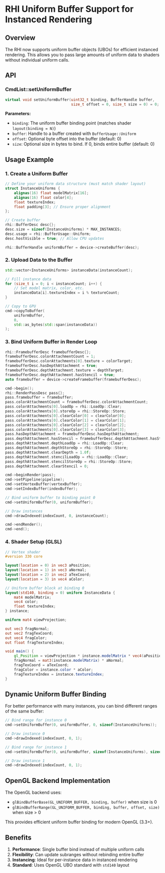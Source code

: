 # RHI Uniform Buffer Support for Instanced Rendering

## Overview

The RHI now supports uniform buffer objects (UBOs) for efficient instanced rendering. This allows you to pass large amounts of uniform data to shaders without individual uniform calls.

## API

### CmdList::setUniformBuffer

```cpp
virtual void setUniformBuffer(uint32_t binding, BufferHandle buffer,
                              size_t offset = 0, size_t size = 0) = 0;
```

**Parameters:**
- `binding`: The uniform buffer binding point (matches shader `layout(binding = N)`)
- `buffer`: Handle to a buffer created with `BufferUsage::Uniform`
- `offset`: Optional byte offset into the buffer (default: 0)
- `size`: Optional size in bytes to bind. If 0, binds entire buffer (default: 0)

## Usage Example

### 1. Create a Uniform Buffer

```cpp
// Define your uniform data structure (must match shader layout)
struct InstanceUniforms {
    alignas(16) float modelMatrix[16];
    alignas(16) float color[4];
    float textureIndex;
    float padding[3]; // Ensure proper alignment
};

// Create buffer
rhi::BufferDesc desc{};
desc.size = sizeof(InstanceUniforms) * MAX_INSTANCES;
desc.usage = rhi::BufferUsage::Uniform;
desc.hostVisible = true; // Allow CPU updates

rhi::BufferHandle uniformBuffer = device->createBuffer(desc);
```

### 2. Upload Data to the Buffer

```cpp
std::vector<InstanceUniforms> instanceData(instanceCount);

// Fill instance data
for (size_t i = 0; i < instanceCount; i++) {
    // Set model matrix, color, etc.
    instanceData[i].textureIndex = i % textureCount;
}

// Copy to GPU
cmd->copyToBuffer(
    uniformBuffer,
    0,
    std::as_bytes(std::span(instanceData))
);
```

### 3. Bind Uniform Buffer in Render Loop

```cpp
rhi::FramebufferDesc framebufferDesc{};
framebufferDesc.colorAttachmentCount = 1;
framebufferDesc.colorAttachments[0].texture = colorTarget;
framebufferDesc.hasDepthAttachment = true;
framebufferDesc.depthAttachment.texture = depthTarget;
framebufferDesc.depthAttachment.hasStencil = true;
auto framebuffer = device->createFramebuffer(framebufferDesc);

cmd->begin();
rhi::RenderPassDesc pass{};
pass.framebuffer = framebuffer;
pass.colorAttachmentCount = framebufferDesc.colorAttachmentCount;
pass.colorAttachments[0].loadOp = rhi::LoadOp::Clear;
pass.colorAttachments[0].storeOp = rhi::StoreOp::Store;
pass.colorAttachments[0].clearColor[0] = clearColor[0];
pass.colorAttachments[0].clearColor[1] = clearColor[1];
pass.colorAttachments[0].clearColor[2] = clearColor[2];
pass.colorAttachments[0].clearColor[3] = clearColor[3];
pass.hasDepthAttachment = framebufferDesc.hasDepthAttachment;
pass.depthAttachment.hasStencil = framebufferDesc.depthAttachment.hasStencil;
pass.depthAttachment.depthLoadOp = rhi::LoadOp::Clear;
pass.depthAttachment.depthStoreOp = rhi::StoreOp::Store;
pass.depthAttachment.clearDepth = 1.0f;
pass.depthAttachment.stencilLoadOp = rhi::LoadOp::Clear;
pass.depthAttachment.stencilStoreOp = rhi::StoreOp::Store;
pass.depthAttachment.clearStencil = 0;

cmd->beginRender(pass);
cmd->setPipeline(pipeline);
cmd->setVertexBuffer(vertexBuffer);
cmd->setIndexBuffer(indexBuffer);

// Bind uniform buffer to binding point 0
cmd->setUniformBuffer(0, uniformBuffer);

// Draw instances
cmd->drawIndexed(indexCount, 0, instanceCount);

cmd->endRender();
cmd->end();
```

### 4. Shader Setup (GLSL)

```glsl
// Vertex shader
#version 330 core

layout(location = 0) in vec3 aPosition;
layout(location = 1) in vec3 aNormal;
layout(location = 2) in vec2 aTexCoord;
layout(location = 3) in vec4 aColor;

// Uniform buffer block at binding 0
layout(std140, binding = 0) uniform InstanceData {
    mat4 modelMatrix;
    vec4 color;
    float textureIndex;
} instance;

uniform mat4 viewProjection;

out vec3 fragNormal;
out vec2 fragTexCoord;
out vec4 fragColor;
out float fragTextureIndex;

void main() {
    gl_Position = viewProjection * instance.modelMatrix * vec4(aPosition, 1.0);
    fragNormal = mat3(instance.modelMatrix) * aNormal;
    fragTexCoord = aTexCoord;
    fragColor = instance.color * aColor;
    fragTextureIndex = instance.textureIndex;
}
```

## Dynamic Uniform Buffer Binding

For better performance with many instances, you can bind different ranges of the same buffer:

```cpp
// Bind range for instance 0
cmd->setUniformBuffer(0, uniformBuffer, 0, sizeof(InstanceUniforms));

// Draw instance 0
cmd->drawIndexed(indexCount, 0, 1);

// Bind range for instance 1
cmd->setUniformBuffer(0, uniformBuffer, sizeof(InstanceUniforms), sizeof(InstanceUniforms));

// Draw instance 1
cmd->drawIndexed(indexCount, 0, 1);
```

## OpenGL Backend Implementation

The OpenGL backend uses:
- `glBindBufferBase(GL_UNIFORM_BUFFER, binding, buffer)` when size is 0
- `glBindBufferRange(GL_UNIFORM_BUFFER, binding, buffer, offset, size)` when size > 0

This provides efficient uniform buffer binding for modern OpenGL (3.3+).

## Benefits

1. **Performance**: Single buffer bind instead of multiple uniform calls
2. **Flexibility**: Can update subranges without rebinding entire buffer
3. **Instancing**: Ideal for per-instance data in instanced rendering
4. **Standard**: Uses OpenGL UBO standard with `std140` layout
